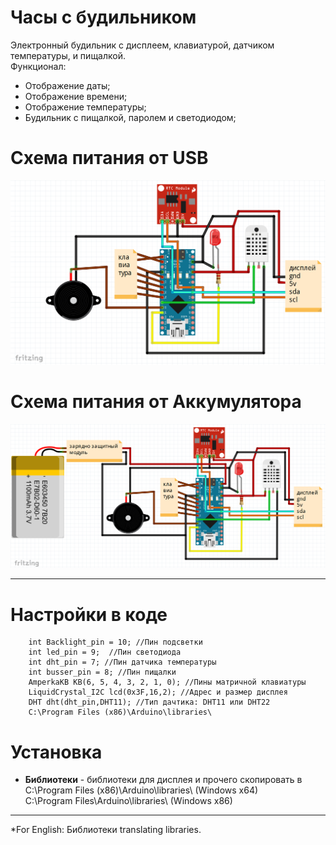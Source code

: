 # Часы с будильником  
Электронный будильник с дисплеем, клавиатурой, датчиком температуры, и пищалкой.  
Функционал:  
* Отображение даты;
* Отображение времени;  
* Отображение температуры;  
* Будильник с пищалкой, паролем и светодиодом; 
# Схема питания от USB
![Схема питания от usb](scheme-1.jpg)
# Схема питания от Аккумулятора
![Схема питания от usb](scheme-2.jpg)

***
# Настройки в коде
        int Backlight_pin = 10; //Пин подсветки
        int led_pin = 9;  //Пин светодиода
        int dht_pin = 7; //Пин датчика температуры
        int busser_pin = 8; //Пин пищалки
        AmperkaKB KB(6, 5, 4, 3, 2, 1, 0); //Пины матричной клавиатуры
        LiquidCrystal_I2C lcd(0x3F,16,2); //Адрес и размер дисплея
        DHT dht(dht_pin,DHT11); //Тип дачтика: DHT11 или DHT22
        C:\Program Files (x86)\Arduino\libraries\
# Установка
* **Библиотеки** - библиотеки для дисплея и прочего скопировать в  
        C:\Program Files (x86)\Arduino\libraries\ (Windows x64)  
        C:\Program Files\Arduino\libraries\ (Windows x86)
***
*For English: Библиотеки translating libraries. 
